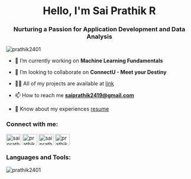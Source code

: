 ﻿<h1 align="center">Hello, I'm Sai Prathik R</h1>
<h3 align="center">Nurturing a Passion for Application Development and Data Analysis</h3>

<p align="left"> <img src="https://komarev.com/ghpvc/?username=prathik2401&label=Profile%20Views&color=2e93ff&style=flat" alt="prathik2401" /> </p>

- 🔭 I’m currently working on **Machine Learning Fundamentals**

- 👯 I’m looking to collaborate on **ConnectU - Meet your Destiny**

- 👨‍💻 All of my projects are available at [link](https://github.com/prathik2401)

- 📫 How to reach me **saiprathik2419@gmail.com**

- 📄 Know about my experiences [resume](https://portfolio-prathik.netlify.app/)

<h3 align="left">Connect with me:</h3>
<p align="left">
<a href="https://twitter.com/saiprathik2419" target="blank"><img align="center" src="https://upload.wikimedia.org/wikipedia/commons/5/57/X_logo_2023_%28white%29.png" alt="saiprathik2419" height="30" width="40" /></a>
<a href="https://linkedin.com/in/prathik2401" target="blank"><img align="center" src="https://content.linkedin.com/content/dam/me/business/en-us/amp/brand-site/v2/bg/LI-Bug.svg.original.svg" alt="prathik2401" height="30" width="40" /></a>
<a href="https://fb.com/saiprathik2401" target="blank"><img align="center" src="https://scontent.fblr4-4.fna.fbcdn.net/v/t39.8562-6/379289821_865934508418540_8644135502492996297_n.png?_nc_cat=106&ccb=1-7&_nc_sid=f537c7&_nc_ohc=xyeGpiITLlwAX8AhVnH&_nc_ht=scontent.fblr4-4.fna&oh=00_AfDp4OpJNNpVkMeybqSeC894u9tUPx2VTH6kRMdkbIPmFQ&oe=65766DBB" alt="saiprathik2401" height="30" width="40" /></a>
<a href="https://instagram.com/prathik.24" target="blank"><img align="center" src="https://scontent.fblr4-1.fna.fbcdn.net/v/t39.8562-6/313408032_676073764084474_9080563414774037997_n.png?_nc_cat=1&ccb=1-7&_nc_sid=f537c7&_nc_ohc=76jXh4Oxi58AX-erjnd&_nc_ht=scontent.fblr4-1.fna&oh=00_AfBlDQ7E2jnF-bltQe6r3IiHInXQaeLaUcD1VpkEy99fXQ&oe=65776966" alt="prathik.24" height="30" width="40" /></a>
</p>

<h3 align="left">Languages and Tools:</h3>
<img align="center" src="https://github-readme-stats.vercel.app/api/top-langs?username=prathik2401&show_icons=true&theme=tokyonight&locale=en&layout=compact" alt="prathik2401" /></p>
